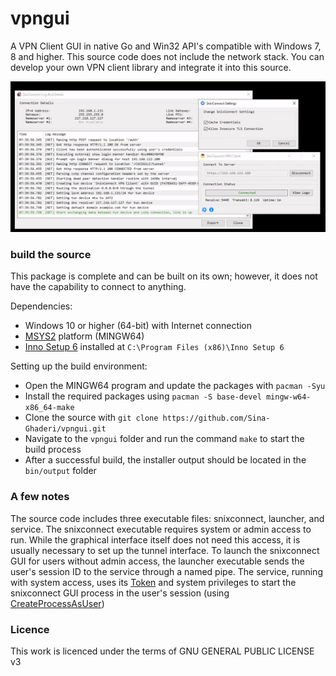# vpngui
A VPN Client GUI in native Go and Win32 API's compatible with Windows 7, 8 and higher. 
This source code does not include the network stack. You can develop your own VPN client library and integrate it into this source.

<p align="center">
   <img src="https://github.com/sina-ghaderi/vpngui/blob/master/sc-1.png" alt="screenshot"/>
</p>

### build the source
This package is complete and can be built on its own; however, it does not have the capability to connect to anything.  

Dependencies:
- Windows 10 or higher (64-bit) with Internet connection
- [MSYS2](https://www.msys2.org/) platform (MINGW64)
- [Inno Setup 6](https://jrsoftware.org/isdl.php) installed at `C:\Program Files (x86)\Inno Setup 6`

Setting up the build environment:
- Open the MINGW64 program and update the packages with `pacman -Syu`
- Install the required packages using `pacman -S base-devel mingw-w64-x86_64-make`
- Clone the source with `git clone https://github.com/Sina-Ghaderi/vpngui.git`
- Navigate to the `vpngui` folder and run the command `make` to start the build process
- After a successful build, the installer output should be located in the `bin/output` folder


### A few notes
The source code includes three executable files: snixconnect, launcher, and service. The snixconnect executable requires system or admin access to run. While the graphical interface itself does not need this access, it is usually necessary to set up the tunnel interface. To launch the snixconnect GUI for users without admin access, the launcher executable sends the user's session ID to the service through a named pipe. The service, running with system access, uses its [Token](https://learn.microsoft.com/en-us/windows/win32/secauthz/access-tokens) and system privileges to start the snixconnect GUI process in the user's session (using [CreateProcessAsUser](https://learn.microsoft.com/en-us/windows/win32/api/processthreadsapi/nf-processthreadsapi-createprocessasusera))

### Licence
This work is licenced under the terms of GNU GENERAL PUBLIC LICENSE v3

